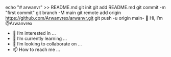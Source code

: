 echo "# arwanvr" >> README.md
git init
git add README.md
git commit -m "first commit"
git branch -M main
git remote add origin https://github.com/Arwanvrex/arwanvr.git
git push -u origin main- 👋 Hi, I’m @Arwanvrex
- 👀 I’m interested in ...
- 🌱 I’m currently learning ...
- 💞️ I’m looking to collaborate on ...
- 📫 How to reach me ...

<!---
Arwanvrex/Arwanvrex is a ✨ special ✨ repository because its `README.md` (this file) appears on your GitHub profile.
You can click the Preview link to take a look at your changes.
--->
